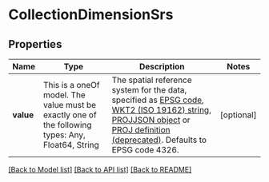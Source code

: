 # CollectionDimensionSrs



## Properties
Name | Type | Description | Notes
------------ | ------------- | ------------- | -------------
**value** | This is a oneOf model. The value must be exactly one of the following types: Any, Float64, String | The spatial reference system for the data, specified as [EPSG code](http://www.epsg-registry.org/), [WKT2 (ISO 19162) string](http://docs.opengeospatial.org/is/18-010r7/18-010r7.html), [PROJJSON object](https://proj.org/specifications/projjson.html) or [PROJ definition (deprecated)](https://proj.org/usage/quickstart.html). Defaults to EPSG code 4326. | [optional] 




[[Back to Model list]](../README.md#models) [[Back to API list]](../README.md#api-endpoints) [[Back to README]](../README.md)


